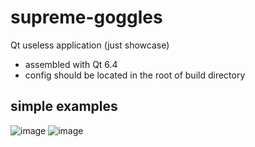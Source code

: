 # supreme-goggles
Qt useless application (just showcase)
* assembled with Qt 6.4
* config should be located in the root of build directory

## simple examples
![image](https://user-images.githubusercontent.com/56220925/212945814-43bf29ca-6d7a-416a-9e74-46cb8cabaa11.png)
![image](https://user-images.githubusercontent.com/56220925/212946118-4dc974a0-a9ef-4bce-aaaa-46aa66647a21.png)

